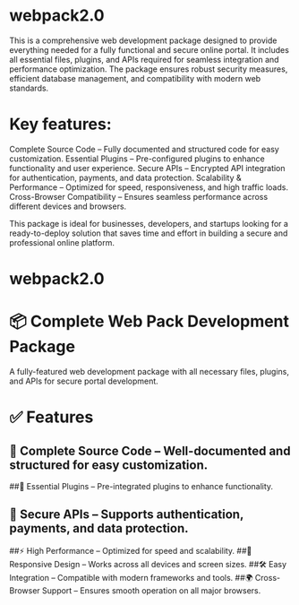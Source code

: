 # webpack2.0
This is a comprehensive web development package designed to provide everything needed for a fully functional and secure online portal. It includes all essential files, plugins, and APIs required for seamless integration and performance optimization. The package ensures robust security measures, efficient database management, and compatibility with modern web standards.

# Key features:

Complete Source Code – Fully documented and structured code for easy customization.
Essential Plugins – Pre-configured plugins to enhance functionality and user experience.
Secure APIs – Encrypted API integration for authentication, payments, and data protection.
Scalability & Performance – Optimized for speed, responsiveness, and high traffic loads.
Cross-Browser Compatibility – Ensures seamless performance across different devices and browsers.

This package is ideal for businesses, developers, and startups looking for a ready-to-deploy solution that saves time and effort in building a secure and professional online platform.

# webpack2.0
# 📦 Complete Web Pack Development Package
A fully-featured web development package with all necessary files, plugins, and APIs for secure portal development.

# ✅ Features
## 📜 Complete Source Code – Well-documented and structured for easy customization.
##🔌 Essential Plugins – Pre-integrated plugins to enhance functionality.
## 🔐 Secure APIs – Supports authentication, payments, and data protection.
##⚡ High Performance – Optimized for speed and scalability.
##📱 Responsive Design – Works across all devices and screen sizes.
##🛠️ Easy Integration – Compatible with modern frameworks and tools.
##🌍 Cross-Browser Support – Ensures smooth operation on all major browsers.
